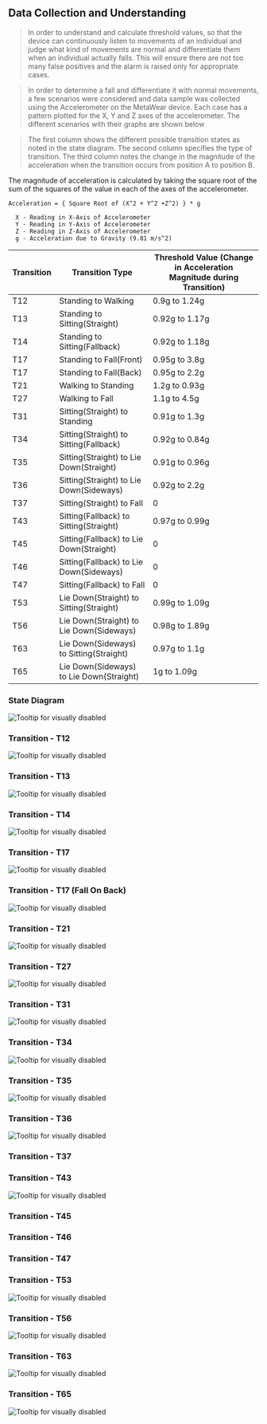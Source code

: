 ## Data Collection and Understanding

> In order to understand and calculate threshold values, so that the device can continuously listen to movements of an individual and judge what kind of movements are normal and differentiate them when an individual actually falls. This will ensure there are not too many false positives and the alarm is raised only for appropriate cases.

> In order to determine a fall and differentiate it with normal movements, a few scenarios were considered and data sample was collected using the Accelerometer on the MetaWear device. Each case has a pattern plotted for the X, Y and Z axes of the accelerometer. The different scenarios with their graphs are shown below

> The first column shows the different possible transition states as noted in the state diagram. The second column specifies the type of transition. The third column notes the change in the magnitude of the acceleration when the transition occurs from position A to position B.

The magnitude of acceleration is calculated by taking the square root of the sum of the squares of the value in each of the axes of the accelerometer.
```
Acceleration = { Square Root of (X^2 + Y^2 +Z^2) } * g

  X - Reading in X-Axis of Accelerometer
  Y - Reading in Y-Axis of Accelerometer
  Z - Reading in Z-Axis of Accelerometer
  g - Acceleration due to Gravity (9.81 m/s^2)
```

| Transition  | Transition Type | Threshold Value (Change in Acceleration Magnitude during Transition) |
|----------------|---------------------------|-------------------|
| T12 | Standing to Walking | 0.9g to 1.24g |
| T13 | Standing to Sitting(Straight) | 0.92g to 1.17g |
| T14 | Standing to Sitting(Fallback) | 0.92g to 1.18g |
| T17 | Standing to Fall(Front) | 0.95g to 3.8g |
| T17 | Standing to Fall(Back) | 0.95g to 2.2g |
| T21 | Walking to Standing | 1.2g to 0.93g |
| T27 | Walking to Fall | 1.1g to 4.5g |
| T31 | Sitting(Straight) to Standing | 0.91g to 1.3g |
| T34 | Sitting(Straight) to Sitting(Fallback) | 0.92g to 0.84g |
| T35 | Sitting(Straight) to Lie Down(Straight) | 0.91g to 0.96g |
| T36 | Sitting(Straight) to Lie Down(Sideways) | 0.92g to 2.2g |
| T37 | Sitting(Straight) to Fall | 0 |
| T43 | Sitting(Fallback) to Sitting(Straight) | 0.97g to 0.99g |
| T45 | Sitting(Fallback) to Lie Down(Straight) | 0 |
| T46 | Sitting(Fallback) to Lie Down(Sideways) | 0 |
| T47 | Sitting(Fallback) to Fall | 0 |
| T53 | Lie Down(Straight) to Sitting(Straight) | 0.99g to 1.09g |
| T56 | Lie Down(Straight) to Lie Down(Sideways) | 0.98g to 1.89g |
| T63 | Lie Down(Sideways) to Sitting(Straight) | 0.97g to 1.1g |
| T65 | Lie Down(Sideways) to Lie Down(Straight) | 1g to 1.09g |

### State Diagram
![Tooltip for visually disabled](https://github.com/Narahari-Sundaragopalan/eGuard/blob/master/data-source/eGuard-State-Transition-Diagram.png)

### Transition - T12

![Tooltip for visually disabled](https://github.com/Narahari-Sundaragopalan/eGuard/blob/master/data-source/graphs/T12.png)

### Transition - T13

![Tooltip for visually disabled](https://github.com/Narahari-Sundaragopalan/eGuard/blob/master/data-source/graphs/T13.png)

### Transition - T14

![Tooltip for visually disabled](https://github.com/Narahari-Sundaragopalan/eGuard/blob/master/data-source/graphs/T14.png)

### Transition - T17

![Tooltip for visually disabled](https://github.com/Narahari-Sundaragopalan/eGuard/blob/master/data-source/graphs/T17.png)

### Transition - T17 (Fall On Back)

![Tooltip for visually disabled](https://github.com/Narahari-Sundaragopalan/eGuard/blob/master/data-source/graphs/T17_B.png)

### Transition - T21

![Tooltip for visually disabled](https://github.com/Narahari-Sundaragopalan/eGuard/blob/master/data-source/graphs/T21.png)

### Transition - T27

![Tooltip for visually disabled](https://github.com/Narahari-Sundaragopalan/eGuard/blob/master/data-source/graphs/T27.png)

### Transition - T31

![Tooltip for visually disabled](https://github.com/Narahari-Sundaragopalan/eGuard/blob/master/data-source/graphs/T31.png)

### Transition - T34

![Tooltip for visually disabled](https://github.com/Narahari-Sundaragopalan/eGuard/blob/master/data-source/graphs/T34.png)

### Transition - T35

![Tooltip for visually disabled](https://github.com/Narahari-Sundaragopalan/eGuard/blob/master/data-source/graphs/T35.png)

### Transition - T36

![Tooltip for visually disabled](https://github.com/Narahari-Sundaragopalan/eGuard/blob/master/data-source/graphs/T36.png)

### Transition - T37

### Transition - T43

![Tooltip for visually disabled](https://github.com/Narahari-Sundaragopalan/eGuard/blob/master/data-source/graphs/T43.png)

### Transition - T45

### Transition - T46

### Transition - T47

### Transition - T53

![Tooltip for visually disabled](https://github.com/Narahari-Sundaragopalan/eGuard/blob/master/data-source/graphs/T53.png)

### Transition - T56

![Tooltip for visually disabled](https://github.com/Narahari-Sundaragopalan/eGuard/blob/master/data-source/graphs/T56.png)

### Transition - T63

![Tooltip for visually disabled](https://github.com/Narahari-Sundaragopalan/eGuard/blob/master/data-source/graphs/T63.png)

### Transition - T65

![Tooltip for visually disabled](https://github.com/Narahari-Sundaragopalan/eGuard/blob/master/data-source/graphs/T65.png)
